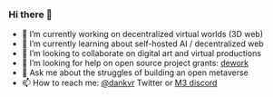 ### Hi there 👋

- 🔭 I’m currently working on decentralized virtual worlds (3D web)
- 🌱 I’m currently learning about self-hosted AI / decentralized web
- 👯 I’m looking to collaborate on digital art and virtual productions
- 🤔 I’m looking for help on open source project grants: [dework](https://app.dework.xyz/m3)
- 💬 Ask me about the struggles of building an open metaverse
- 📫 How to reach me: [@dankvr](https://twitter.com/dankvr) Twitter or [M3 discord](https://discord.gg/FJJb2EkWCh)
